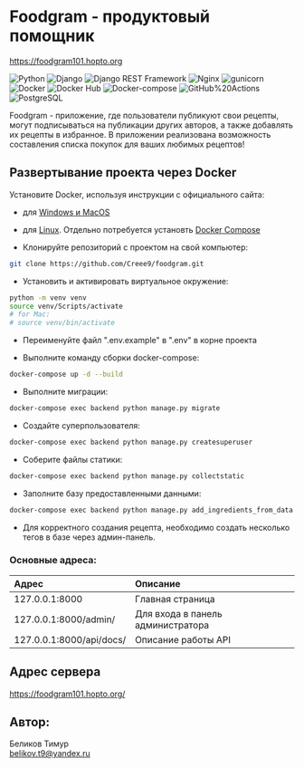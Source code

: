 # Foodgram - продуктовый помощник
https://foodgram101.hopto.org


![Python](https://img.shields.io/badge/-Python-464646?style=flat&logo=Python&logoColor=56C0C0&color=008080)
![Django](https://img.shields.io/badge/-Django-464646?style=flat&logo=Django&logoColor=56C0C0&color=008080)
![Django REST Framework](https://img.shields.io/badge/-Django%20REST%20Framework-464646?style=flat&logo=Django%20REST%20Framework&logoColor=56C0C0&color=008080)
![Nginx](https://img.shields.io/badge/-NGINX-464646?style=flat&logo=NGINX&logoColor=56C0C0&color=008080)
![gunicorn](https://img.shields.io/badge/-gunicorn-464646?style=flat&logo=gunicorn&logoColor=56C0C0&color=008080)
![Docker](https://img.shields.io/badge/-Docker-464646?style=flat&logo=Docker&logoColor=56C0C0&color=008080)
![Docker Hub](https://img.shields.io/badge/-Docker%20Hub-464646?style=flat&logo=Docker&logoColor=56C0C0&color=008080)
![Docker-compose](https://img.shields.io/badge/-Docker%20compose-464646?style=flat&logo=Docker&logoColor=56C0C0&color=008080)
![GitHub%20Actions](https://img.shields.io/badge/-GitHub%20Actions-464646?style=flat&logo=GitHub%20actions&logoColor=56C0C0&color=008080)
![PostgreSQL](https://img.shields.io/badge/-PostgreSQL-464646?style=flat&logo=PostgreSQL&logoColor=56C0C0&color=008080)


Foodgram - приложение, где пользователи публикуют свои рецепты, могут
подписываться на публикации других авторов, а также добавлять их рецепты в избранное. 
В приложении реализована возможность составления списка покупок для ваших любимых рецептов! 


## Развертывание проекта через Docker

Установите Docker, используя инструкции с официального сайта:
- для [Windows и MacOS](https://www.docker.com/products/docker-desktop)
- для [Linux](https://docs.docker.com/engine/install/ubuntu/). Отдельно потребуется установть [Docker Compose](https://docs.docker.com/compose/install/)

- Клонируйте репозиторий с проектом на свой компьютер:
```bash
git clone https://github.com/Creee9/foodgram.git
```

- Установить и активировать виртуальное окружение:
```bash
python -m venv venv
source venv/Scripts/activate
# for Mac:
# source venv/bin/activate
```

- Переименуйте файл ".env.example" в ".env" в корне проекта

- Выполните команду сборки docker-compose:
```bash
docker-compose up -d --build
```

- Выполните миграции:
```bash
docker-compose exec backend python manage.py migrate
```

- Создайте суперпользователя:
```bash
docker-compose exec backend python manage.py createsuperuser
```

- Соберите файлы статики:
```bash
docker-compose exec backend python manage.py collectstatic
```

- Заполните базу предоставленными данными:
```bash
docker-compose exec backend python manage.py add_ingredients_from_data
```
- Для корректного создания рецепта, необходимо создать несколько тегов в базе через админ-панель.



### Основные адреса: 
| Адрес                 | Описание |
|:----------------------|:---------|
| 127.0.0.1:8000            | Главная страница |
| 127.0.0.1:8000/admin/     | Для входа в панель администратора |
| 127.0.0.1:8000/api/docs/  | Описание работы API |

## Адрес сервера
https://foodgram101.hopto.org/

## Автор:
Беликов Тимур<br>
belikov.t9@yandex.ru
